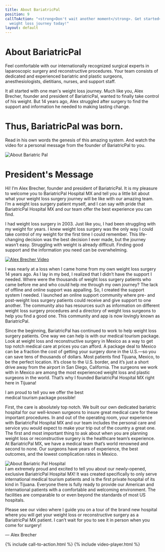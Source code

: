 ```yaml
---
title: About BariatricPal
position: 9
callToAction: "<strong>Don't wait another moment</strong>. Get started<br/> on your
  weight loss journey today!"
layout: default
---
```


<div class='wrap'>
  <div class='section u-py6 u-bt1'>
    <div class='section-row'>
      <div class='section-chunk u-px4'>
        <h1 class='u-mt0'>About BariatricPal</h1>
      </div>
    </div>
    <div class='section-row'>
      <div class='section-chunk u-size4of7 u-px4 u-xs-sizeFull u-xs-mb3'>
        <p class='t3 u-mt0'>
          Feel comfortable with our internationally recognized surgical experts in laparoscopic surgery and reconstructive procedures. Your team consists of dedicated and experienced bariatric and plastic surgeons, anesthesiologists, dietitians, nurses, and support staff.
        </p>
        <p>
          It all started with one man's weight loss journey. Much like you, Alex Brecher, founder and president of BariatricPal, wanted to finally take control of his weight. But 14 years ago, Alex struggled after surgery to find the support and information he needed to making lasting change.
        </p>
        <h1 class='u-textPrimary'>
          Thus, BariatricPal was born.
        </h1>
        <p>
          Read in his own words the genesis of this amazing system. And watch the video for a personal message from the founder of BariatricPal to you.
        </p>
      </div>
      <div class='section-chunk u-size3of7 u-mAuto u-px4 u-xs-sizeFull'>
        <img src='/uploads/about-bariatric-pal.png' alt='About Bariatric Pal'/>
      </div>
    </div>
  </div>
  <div class='section u-py6'>
    <div class='section-row'>
      <div class='section-chunk u-px4 u-size13of16 u-xs-sizeFull'>
        <h1 class='u-mt0'>President's Message</h1>
        <p class='t3'>
          Hi! I’m Alex Brecher, founder and president of BariatricPal. It is my pleasure to welcome you to BariatricPal Hospital MX and tell you a little bit about what your weight loss surgery journey will be like with our amazing team. I’m a weight loss surgery patient myself, and I can say with pride that BariatricPal Hospital MX and our team offer the best experience you can find.
        </p>
        <p>
          I had weight loss surgery in 2003. Just like you, I had been struggling with my weight for years. I knew weight loss surgery was the only way I could take control of my weight for the first time I could remember. This life-changing decision was the best decision I ever made, but the journey wasn’t easy. Struggling with weight is already difficult. Finding good support and the information you need can be overwhelming.
        </p>
      </div>
    </div>
    <div class='section-row'>
      <div class='section-chunk u-p4'>
        <a class='ctrl ctrl--play' href='#qctIbDMqjNM'>
          <img src='/uploads/alex-brecher.png' alt='Alex Brecher Video'/>
        </a>
      </div>
    </div>
    <div class='section-row'>
      <div class='section-chunk u-px4 u-size12of16 u-xs-sizeFull'>
        <p>
          I was nearly at a loss when I came home from my own weight loss surgery 14 years ago. As I lay in my bed, I realized that I didn’t have the support I needed. Where were the thousands of weight loss surgery patients who came before me and who could help me through my own journey? The lack of offline and online support was appalling. So, I created the support system I needed. I launched an online support community where pre- and post-weight loss surgery patients could receive and give support to one another. The community also has resources such as information on different weight loss surgery procedures and a directory of weight loss surgeons to help you find a good one. This community and app is now lovingly known as BariatricPal.
        </p>
        <p>
          Since the beginning, BariatricPal has continued to work to help weight loss surgery patients. One way we can help is with our medical tourism package. Look at weight loss and reconstructive surgery in Mexico as a way to get top notch medical care at prices you can afford. A package deal to Mexico can be a fraction the cost of getting your surgery done in the U.S.—so you can save tens of thousands of dollars. Most patients find Tijuana, Mexico, to be the perfect location. It’s close to the U.S. border, and it’s just a short drive away from the airport in San Diego, California. The surgeons we work with in Mexico are among the most experienced weight loss and plastic surgeons in the world. That’s why I founded BariatricPal Hospital MX right here in Tijuana!
        </p>
        <p class='t3 u-textPrimary u-py2'>
          I am proud to tell you we offer the best<br/>
          medical tourism package possible!
        </p>
        <p>
          First, the care is absolutely top notch. We built our own dedicated bariatric hospital for our well-known surgeons to insure great medical care for these important procedures. In and out of the operating room, your experience with BariatricPal Hospital MX and our team includes the personal care and service you would expect to make your trip out of the country a great one. The first and most important thing to ask about when you are planning weight loss or reconstructive surgery is the healthcare team’s experience. At BariatricPal MX, we have a medical team that’s world renowned and second to none. Our surgeons have years of experience, the best outcomes, and the lowest complication rates in Mexico.
        </p>
      </div>
    </div>
    <div class='section-row'>
      <div class='section-chunk u-size4of16 u-p4 u-pr0 u-xs-sizeFull u-xs-pl0 u-xs-pb0'>
        <img src='/uploads/bariatric-pal-hospital-mx-team.png' alt='About Bariatric Pal Hospital'/>
      </div>
      <div class='section-chunk u-size9of16 u-p3 u-xs-sizeFull'>
        I am extremely proud and excited to tell you about our newly-opened, exclusive BariatricPal Hospital MX! It was created specifically to only serve international medical tourism patients and is the first private hospital of its kind in Tijuana. Everyone there is fully ready to provide our American and international patients with a comfortable and welcoming environment. The facilities are comparable to or even beyond the standards of most US hospitals.
      </div>
    </div>
    <div class='section-row'>
      <div class='section-chunk u-px4 u-size12of16 u-xs-sizeFull'>
        <p>
          Please see our video where I guide you on a tour of the brand new hospital where you will get your weight loss or reconstructive surgery as a BariatricPal MX patient. I can’t wait for you to see it in person when you come for surgery!
        </p>
        <p>
          — Alex Brecher
        </p>
      </div>
    </div>
  </div>
</div>

{% include call-to-action.html %}
{% include video-player.html %}
